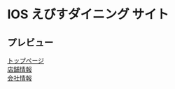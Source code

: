 # IOS えびすダイニング サイト  

## プレビュー  
[トップページ](https://eweb-ossy.github.io/ios_ebisu_dining/)  
[店舗情報](https://eweb-ossy.github.io/ios_ebisu_dining/restaurants.html)  
[会社情報](https://eweb-ossy.github.io/ios_ebisu_dining/corporate_profile.html)  